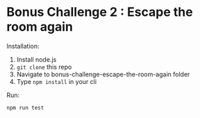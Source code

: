 # Bonus Challenge 2 : Escape the room again

Installation:

1. Install node.js
2. `git clone` this repo
4. Navigate to bonus-challenge-escape-the-room-again folder
5. Type `npm install` in your cli


Run:

`npm run test`
